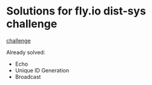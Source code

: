 # Solutions for fly.io dist-sys challenge

[challenge](https://fly.io/dist-sys/)

Already solved:
- Echo
- Unique ID Generation
- Broadcast
